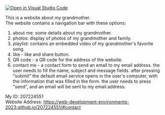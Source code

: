 [![Open in Visual Studio Code](https://classroom.github.com/assets/open-in-vscode-c66648af7eb3fe8bc4f294546bfd86ef473780cde1dea487d3c4ff354943c9ae.svg)](https://classroom.github.com/online_ide?assignment_repo_id=10548088&assignment_repo_type=AssignmentRepo)

This is a website about my grandmother.   
The website contains a navigation bar with these options:

1. about me: some details about my grandmother.
2. photos: display of photos of my grandmother and family. 
3. playlist: contains an embedded video of my grandmother's favorite song. 
4. like - like and share button. 
5. QR code - a QR code for the address of the website.
6. contact me - a contact form to send an email to my email address. 
                the user needs to fill the name, subject and message fields.
                after pressing "submit" the default email service opens in the user's computer, with the information that was filled in the form. 
                the user needs to press "send", and an email will be sent to my email address. 
                
My ID: 207224551  
Website Address: https://web-development-environments-2023.github.io/207224551/#contact 

